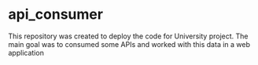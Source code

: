 # api_consumer
This repository was created to deploy the code for University project. The main goal was to consumed some APIs and worked with this data in a web application
